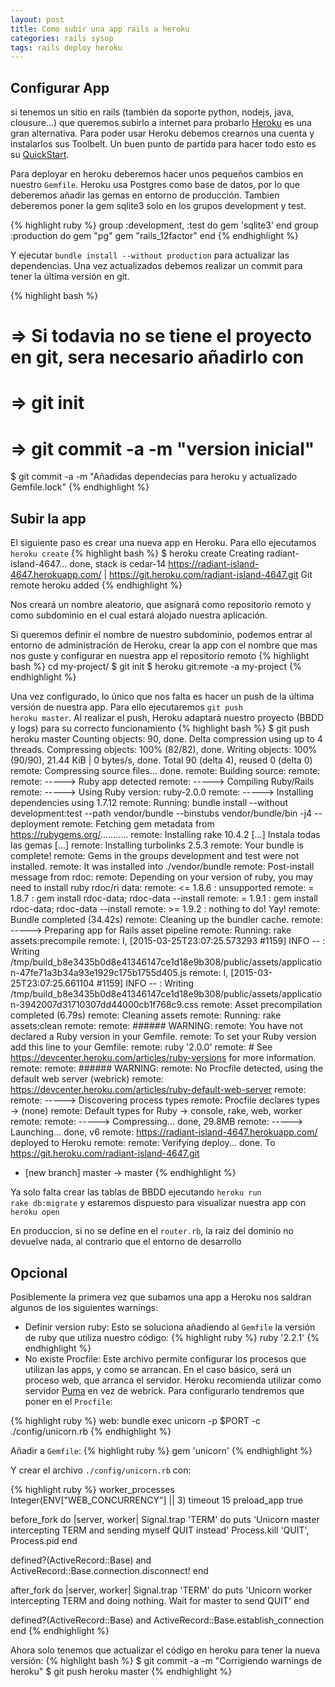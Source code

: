 ```yaml
---
layout: post
title: Como subir una app rails a heroku
categories: rails sysop
tags: rails deploy heroku
---
```


## Configurar App

si tenemos un sitio en rails (también da soporte python, nodejs, java, clousure...) 
que queremos subirlo a internet para probarlo [Heroku](http://www.heroku.com) es una gran alternativa.
Para poder usar Heroku debemos crearnos una cuenta y instalarlos sus Toolbelt. 
Un buen punto de partida para hacer todo esto es su [QuickStart](https://devcenter.heroku.com/articles/quickstart).

Para deployar en heroku deberemos hacer unos pequeños cambios en nuestro <code>Gemfile</code>. 
Heroku usa Postgres como base de datos, por lo que deberemos añadir las gemas en entorno de producción.
Tambien deberemos poner la gem sqlite3 solo en los grupos development y test.

{% highlight ruby %}
group :development, :test do
  gem 'sqlite3'
end
group :production do
  gem "pg"
  gem "rails_12factor"
end
{% endhighlight %}

Y ejecutar <code>bundle install --without production</code> para actualizar las dependencias. 
Una vez actualizados debemos realizar un commit para tener la última versión en git.

{% highlight bash %}
# => Si todavia no se tiene el proyecto en git, sera necesario añadirlo con 
# => git init
# => git commit -a -m "version inicial"
$ git commit -a -m "Añadidas dependecias para heroku y actualizado Gemfile.lock"
{% endhighlight %}

## Subir la app

El siguiente paso es crear una nueva app en Heroku. Para ello ejecutamos <code>heroku create</code>
{% highlight bash %}
$ heroku create
Creating radiant-island-4647... done, stack is cedar-14
https://radiant-island-4647.herokuapp.com/ | https://git.heroku.com/radiant-island-4647.git
Git remote heroku added
{% endhighlight %}

Nos creará un nombre aleatorio, que asignará como repositorio remoto y como subdominio en el cual estará alojado nuestra aplicación.

Si queremos definir el nombre de nuestro subdominio, podemos entrar al entorno de administración de Heroku,
crear la app con el nombre que mas nos guste y configurar en nuestra app el repositorio remoto
{% highlight bash %}
cd my-project/
$ git init
$ heroku git:remote -a my-project
{% endhighlight %}

Una vez configurado, lo único que nos falta es hacer un push de la última versión de nuestra app.
Para ello ejecutaremos <code>git push heroku master</code>. Al realizar el push, Heroku adaptará nuestro proyecto 
(BBDD y logs) para su correcto funcionamiento
{% highlight bash %}
$ git push heroku master
Counting objects: 90, done.
Delta compression using up to 4 threads.
Compressing objects: 100% (82/82), done.
Writing objects: 100% (90/90), 21.44 KiB | 0 bytes/s, done.
Total 90 (delta 4), reused 0 (delta 0)
remote: Compressing source files... done.
remote: Building source:
remote:
remote: -----> Ruby app detected
remote: -----> Compiling Ruby/Rails
remote: -----> Using Ruby version: ruby-2.0.0
remote: -----> Installing dependencies using 1.7.12
remote:        Running: bundle install --without development:test --path vendor/bundle --binstubs vendor/bundle/bin -j4 --deployment
remote:        Fetching gem metadata from https://rubygems.org/...........
remote:        Installing rake 10.4.2
[...] Instala todas las gemas [...]
remote:        Installing turbolinks 2.5.3
remote:        Your bundle is complete!
remote:        Gems in the groups development and test were not installed.
remote:        It was installed into ./vendor/bundle
remote:        Post-install message from rdoc:
remote:        Depending on your version of ruby, you may need to install ruby rdoc/ri data:
remote:        <= 1.8.6 : unsupported
remote:        = 1.8.7 : gem install rdoc-data; rdoc-data --install
remote:        = 1.9.1 : gem install rdoc-data; rdoc-data --install
remote:        >= 1.9.2 : nothing to do! Yay!
remote:        Bundle completed (34.42s)
remote:        Cleaning up the bundler cache.
remote: -----> Preparing app for Rails asset pipeline
remote:        Running: rake assets:precompile
remote:        I, [2015-03-25T23:07:25.573293 #1159]  INFO -- : Writing /tmp/build_b8e3435b0d8e41346147ce1d18e9b308/public/assets/application-47fe71a3b34a93e1929c175b1755d405.js
remote:        I, [2015-03-25T23:07:25.661104 #1159]  INFO -- : Writing /tmp/build_b8e3435b0d8e41346147ce1d18e9b308/public/assets/application-3942007d31710307dd44000cb1f768c9.css
remote:        Asset precompilation completed (6.79s)
remote:        Cleaning assets
remote:        Running: rake assets:clean
remote:
remote: ###### WARNING:
remote:        You have not declared a Ruby version in your Gemfile.
remote:        To set your Ruby version add this line to your Gemfile:
remote:        ruby '2.0.0'
remote:        # See https://devcenter.heroku.com/articles/ruby-versions for more information.
remote:
remote: ###### WARNING:
remote:        No Procfile detected, using the default web server (webrick)
remote:        https://devcenter.heroku.com/articles/ruby-default-web-server
remote:
remote: -----> Discovering process types
remote:        Procfile declares types -> (none)
remote:        Default types for Ruby  -> console, rake, web, worker
remote:
remote: -----> Compressing... done, 29.8MB
remote: -----> Launching... done, v6
remote:        https://radiant-island-4647.herokuapp.com/ deployed to Heroku
remote:
remote: Verifying deploy... done.
To https://git.heroku.com/radiant-island-4647.git
 * [new branch]      master -> master
{% endhighlight %}

Ya solo falta crear las tablas de BBDD ejecutando <code>heroku run rake db:migrate</code> y estaremos dispuesto 
para visualizar nuestra app con <code>heroku open</code>

<div class="note info">
  <p>En produccion, si no se define en el <code>router.rb</code>, la raiz del dominio no devuelve nada, 
  al contrario que el entorno de desarrollo</p>
</div>

## Opcional
Posiblemente la primera vez que subamos una app a Heroku nos saldran algunos de los siguientes warnings: 
- Definir version ruby: Esto se soluciona añadiendo al <code>Gemfile</code> la versión de ruby que utiliza nuestro código:
{% highlight ruby %}
ruby '2.2.1'
{% endhighlight %}
- No existe Procfile: Este archivo permite configurar los procesos que utilizan las apps, y como se arrancan. En el caso básico, 
será un proceso web, que arranca el servidor. Heroku recomienda utilizar como servidor [Puma](https://devcenter.heroku.com/articles/deploying-rails-applications-with-the-puma-web-server) en vez de webrick.
Para configurarlo tendremos que poner en el <code>Procfile</code>:

{% highlight ruby %}
web: bundle exec unicorn -p $PORT -c ./config/unicorn.rb
{% endhighlight %}

Añadir a <code>Gemfile</code>:
{% highlight ruby %}
gem 'unicorn'
{% endhighlight %}

Y crear el archivo <code>./config/unicorn.rb</code> con:

{% highlight ruby %}
worker_processes Integer(ENV["WEB_CONCURRENCY"] || 3)
timeout 15
preload_app true

before_fork do |server, worker|
  Signal.trap 'TERM' do
    puts 'Unicorn master intercepting TERM and sending myself QUIT instead'
    Process.kill 'QUIT', Process.pid
  end

  defined?(ActiveRecord::Base) and
    ActiveRecord::Base.connection.disconnect!
end

after_fork do |server, worker|
  Signal.trap 'TERM' do
    puts 'Unicorn worker intercepting TERM and doing nothing. Wait for master to send QUIT'
  end

  defined?(ActiveRecord::Base) and
    ActiveRecord::Base.establish_connection
end
{% endhighlight %}

Ahora solo tenemos que actualizar el código en heroku para tener la nueva versión:
{% highlight bash %}
$ git commit -a -m "Corrigiendo warnings de heroku"
$ git push heroku master
{% endhighlight %}
